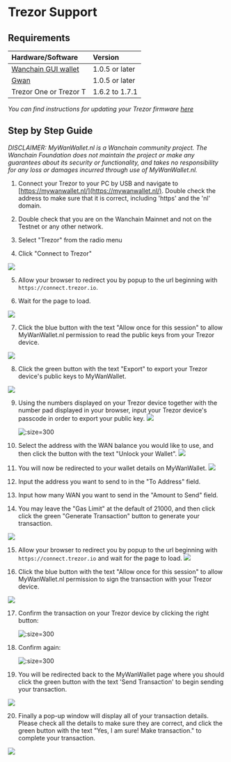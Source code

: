
# Trezor Support

## Requirements
|**Hardware/Software**|**Version**|
|:---|:---| 
| [Wanchain GUI wallet](https://wanchain.org/products) | 1.0.5 or later  |
| [Gwan](https://github.com/wanchain/go-wanchain) |   1.0.5 or later|  
| Trezor One or Trezor T |   1.6.2 to 1.7.1|  

*You can find instructions for updating your Trezor firmware [here](https://wiki.trezor.io/index.php?title=User_manual:Updating_your_Trezor%27s_firmware&ModelType=1)*

## Step by Step Guide

*DISCLAIMER: MyWanWallet.nl is a Wanchain community project. The Wanchain Foundation does not maintain the project or make any guarantees about its security or functionality, and takes no responsibility for any loss or damages incurred through use of MyWanWallet.nl.*

1. Connect your Trezor to your PC by USB and navigate to [https://mywanwallet.nl/](https://mywanwallet.nl/). Double check the address to make sure that it is correct, including 'https' and the 'nl' domain.  

2. Double check that you are on the Wanchain Mainnet and not on the Testnet or any other network. 

3. Select "Trezor" from the radio menu

4. Click "Connect to Trezor" 

  ![](media/trezormww1.jpg)

5. Allow your browser to redirect you by popup to the url beginning with `https://connect.trezor.io`.

6. Wait for the page to load.

  ![](media/trezormww2.jpg)

7. Click the blue button with the text "Allow once for this session" to allow MyWanWallet.nl permission to read the public keys from your Trezor device.

  ![](media/trezormww3.jpg)

8. Click the green button with the text "Export" to export your Trezor device's public keys to MyWanWallet.

  ![](media/trezormww4.jpg)

9. Using the numbers displayed on your Trezor device together with the number pad displayed in your browser, input your Trezor device's passcode in order to export your public key.
  ![](media/trezormww5.jpg)
  
   ![](media/trezormww5a.jpg ':size=300')

10. Select the address with the WAN balance you would like to use, and then click the button with the text "Unlock your Wallet".
  ![](media/trezormww6.jpg)

11. You will now be redirected to your wallet details on MyWanWallet.
  ![](media/trezormww7.jpg)

12. Input the address you want to send to in the "To Address" field.

13. Input how many WAN you want to send in the "Amount to Send" field.

14. You may leave the "Gas Limit" at the default of 21000, and then click click the green "Generate Transaction" button to generate your transaction. 

  ![](media/trezormww8.jpg)

15. Allow your browser to redirect you by popup to the url beginning with `https://connect.trezor.io` and wait for the page to load.
  ![](media/trezormww9.jpg)

16. Click the blue button with the text "Allow once for this session" to allow MyWanWallet.nl permission to sign the transaction with your Trezor device.

  ![](media/trezormww10.jpg)

17. Confirm the transaction on your Trezor device by clicking the right button:

    ![](media/trezormww10a.jpg ':size=300')

18. Confirm again:

    ![](media/trezormww10b.jpg ':size=300')

19. You will be redirected back to the MyWanWallet page where you should click the green button with the text 'Send Transaction' to begin sending your transaction.

  ![](media/trezormww11.jpg)

20. Finally a pop-up window will display all of your transaction details. Please check all the details to make sure they are correct, and click the green button with the text "Yes, I am sure! Make transaction." to complete your transaction.

  ![](media/trezormww12.jpg)
